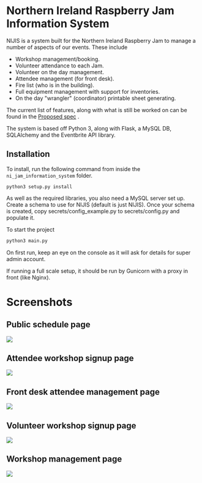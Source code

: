 # Northern Ireland Raspberry Jam Information System
NIJIS is a system built for the Northern Ireland Raspberry Jam to manage a number of aspects of our events. These include
- Workshop management/booking.
- Volunteer attendance to each Jam.
- Volunteer on the day management.
- Attendee management (for front desk).
- Fire list (who is in the building).
- Full equipment management with support for inventories.
- On the day "wrangler" (coordinator) printable sheet generating.

The current list of features, along with what is still be worked on can be found in the [Proposed spec](NIJIS-spec.md)   .

The system is based off Python 3, along with Flask, a MySQL DB, SQLAlchemy and the Eventbrite API library.    

## Installation   
To install, run the following command from inside the `ni_jam_information_system` folder.    
```
python3 setup.py install
```    

As well as the required libraries, you also need a MySQL server set up. Create a schema to use for NIJIS (default is just NIJIS). 
Once your schema is created, copy secrets/config_example.py to secrets/config.py and populate it.   

To start the project 
```bash
python3 main.py
```   
On first run, keep an eye on the console as it will ask for details for super admin account.

If running a full scale setup, it should be run by Gunicorn with a proxy in front (like Nginx).

# Screenshots
## Public schedule page
![](images/Public-schedule.jpg)
   
## Attendee workshop signup page
![](images/Attendee-workshops.jpg)
   
## Front desk attendee management page
![](images/Front-desk.jpg)
   
## Volunteer workshop signup page
![](images/Volunteer-signup.jpg)
   
## Workshop management page
![](images/Workshop-management.jpg)
